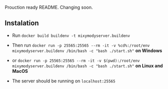 Prouction ready README.
Changing soon.

## Instalation
- Run `docker build buildenv -t mixymodyserver.buildenv`
- Then run `docker run -p 25565:25565 --rm -it -v %cd%:/root/env mixymodyserver.buildenv /bin/bash -c "bash ./start.sh"` **on Windows**
- or `docker run -p 25565:25565 --rm -it -v $(pwd):/root/env mixymodyserver.buildenv /bin/bash -c "bash ./start.sh"` **on Linux and MacOS**

- The server should be running on `localhost:25565`
